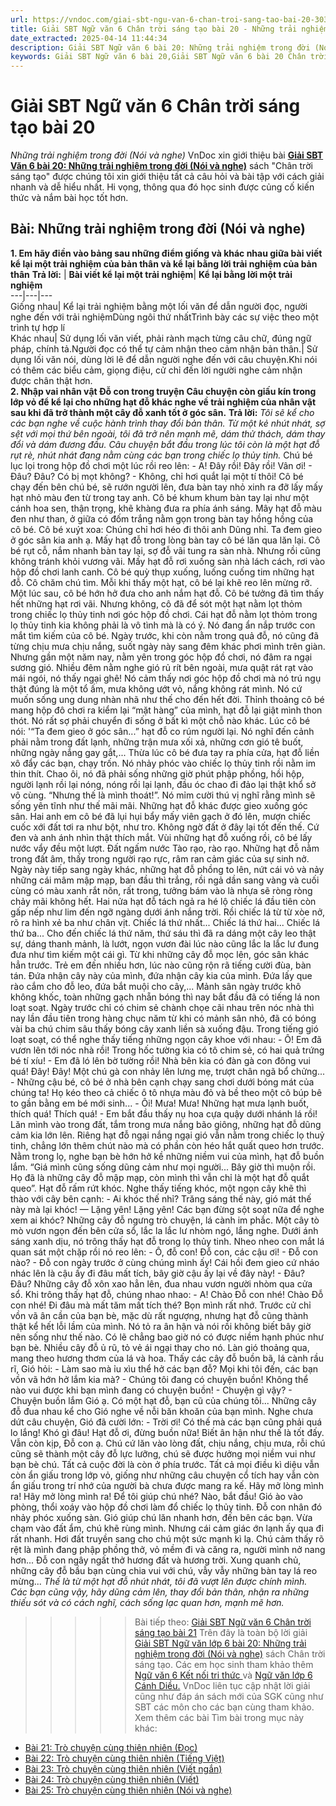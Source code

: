 ```yaml
---
url: https://vndoc.com/giai-sbt-ngu-van-6-chan-troi-sang-tao-bai-20-303841
title: Giải SBT Ngữ văn 6 Chân trời sáng tạo bài 20 - Những trải nghiệm trong đời (Nói và nghe) - VnDoc.com
date_extracted: 2025-04-14 11:44:34
description: Giải SBT Ngữ văn 6 bài 20: Những trải nghiệm trong đời (Nói và nghe) sách Chân trời sáng tạo với cuộc sống có đáp án chi tiết cho các bạn cùng tham khảo.
keywords: Giải SBT Ngữ văn 6 bài 20,Giải SBT Ngữ văn 6 bài 20 Chân trời sáng tạo,Giải sách bài tập Ngữ văn CTST lớp 6,Ngữ văn lớp 6 Chân trời sáng tạo,giải bài tập ngữ văn lớp 6,bài Những trải nghiệm trong đời (Nói và nghe)
---
```


# Giải SBT Ngữ văn 6 Chân trời sáng tạo bài 20
 _Những trải nghiệm trong đời \(Nói và nghe\)_
VnDoc xin giới thiệu bài [**Giải SBT Văn 6 bài 20: Những trải nghiệm trong đời \(Nói và nghe\)**](<https://vndoc.com/giai-sbt-ngu-van-6-chan-troi-sang-tao-bai-20-303841>) sách "Chân trời sáng tạo" được chúng tôi xin giới thiệu tất cả câu hỏi và bài tập với cách giải nhanh và dễ hiểu nhất. Hi vọng, thông qua đó học sinh được củng cố kiến thức và nắm bài học tốt hơn.
## **Bài: Những trải nghiệm trong đời \(Nói và nghe\)**
**1\. Em hãy điền vào bảng sau những điểm giống và khác nhau giữa bài viết kể lại một trải nghiệm của bản thân và kể lại bằng lời trải nghiệm của bản thân**
**Trả lời:**
| **Bài viết kể lại một trải nghiệm**| **Kể lại bằng lời một trải nghiệm**  
---|---|---  
Giống nhau| Kể lại trải nghiệm bằng một lối văn để dẫn người đọc, người nghe đến với trải nghiệmDùng ngôi thứ nhấtTrình bày các sự việc theo một trình tự hợp lí  
Khác nhau| Sử dụng lối văn viết, phải rành mạch từng câu chữ, đúng ngữ pháp, chính tả.Người đọc có thể tự cảm nhận theo cảm nhận bản thân.| Sử dụng lối văn nói, dùng lời lẽ để dẫn người nghe đến với câu chuyện.Khi nói có thêm các biểu cảm, giọng điệu, cử chỉ đến lời người nghe cảm nhận được chân thật hơn.  
**2\. Nhập vai nhân vật Đỗ con trong truyện Câu chuyện còn giấu kín trong lớp vỏ để kể lại cho những hạt đỗ khác nghe về trải nghiệm của nhân vật sau khi đã trở thành một cây đỗ xanh tốt ở góc sân.**
**Trả lời:**
_Tôi sẽ kể cho các bạn nghe về cuộc hành trình thay đổi bản thân. Từ một kẻ nhút nhát, sợ sệt với mọi thứ bên ngoài, tôi đã trở nên mạnh mẽ, dám thử thách, dám thay đổi và dám đương đầu._
_Câu chuyện bắt đầu trong lúc tôi còn là một hạt đỗ rụt rè, nhút nhát đang nằm cùng các bạn trong chiếc lọ thủy tinh._
Chú bé lục lọi trong hộp đồ chơi một lúc rồi reo lên:
\- A\! Đây rồi\! Đây rồi\! Vân ơi\!
\- Đâu? Đâu? Có bị mọt không?
\- Không, chỉ hơi quắt lại một tí thôi\!
Cô bé chạy đến bên chú bé, sẽ rướn người lên, đưa bàn tay nhỏ xinh ra đỡ lấy mấy hạt nhỏ màu đen từ trong tay anh. Cô bé khum khum bàn tay lại như một cánh hoa sen, thận trọng, khẽ khàng đưa ra phía ánh sáng. Mây hạt đỗ màu đen như than, ở giữa có đốm trắng nằm gọn trong bàn tay hồng hồng của cô bé. Cô bé xuýt xoa:
Chúng chỉ hơi héo đi thôi anh Dũng nhỉ. Ta đem gieo ở góc sân kia anh ạ. Mấy hạt đỗ trong lòng bàn tay cô bé lăn qua lăn lại. Cô bé rụt cỗ, nắm nhanh bàn tay lại, sợ đỗ vãi tung ra sàn nhà. Nhưng rồi cũng không tránh khỏi vương vãi. Mấy hạt đỗ rơi xuống sàn nhà lách cách, rơi vào hộp đồ chơi lanh canh. Cô bé quỳ thụp xuống, luống cuống tim những hạt đỗ. Cô chăm chú tìm. Mỗi khi thấy một hạt, cô bé lại khẽ reo lên mừng rỡ. Một lúc sau, cô bé hớn hở đưa cho anh nắm hạt đỗ. Cô bé tưởng đã tìm thấy hết những hạt rơi vãi. Nhưng không, cô đã để sót một hạt nằm lọt thỏm trong chiếc lọ thủy tinh nơi góc hộp đồ chơi.
Cái hạt đỗ nằm lọt thỏm trong lọ thủy tinh kia không phải là vô tình mà là có ý. Nó đang ẩn nắp trước con mắt tìm kiếm của cô bé. Ngày trước, khi còn nằm trong quả đỗ, nó cũng đã từng chịu mưa chịu nắng, suốt ngày này sang đêm khác phơi mình trên giàn. Nhưng gần một năm nay, nằm yên trong góc hộp đồ chơi, nó đâm ra ngại sương gió. Nhiều đêm nằm nghe gió rủ rít bên ngoài, mưa quật rát rạt vào mái ngói, nó thấy ngại ghê\! Nó cảm thấy nơi góc hộp đồ chơi mà nó trú ngụ thật đúng là một tổ ấm, mưa không ướt vỏ, nắng không rát mình. Nó cứ muốn sống ung dung nhàn nhã như thế cho đến hết đời. Thỉnh thoảng cô bé mang hộp đô chơi ra kiểm lại “mặt hàng” của mình, hạt đỗ lại giật mình thon thót. Nó rất sợ phải chuyển đi sống ở bất kì một chỗ nào khác. Lúc cô bé nói: '“Ta đem gieo ở góc sân...” hạt đỗ co rúm người lại.
Nó nghĩ đến cảnh phải nằm trong đất lạnh, những trận mưa xối xả, những cơn gió tê buốt, những ngày nắng gay gắt,... Thừa lúc cô bé đưa tay ra phía cửa, hạt đỗ liền xô đẩy các bạn, chạy trốn. Nó nhảy phóc vào chiếc lọ thủy tinh rồi nằm im thin thít. Chao ôi, nó đã phải sống những giờ phút phập phồng, hồi hộp, người lạnh rồi lại nóng, nóng rồi lại lạnh, đầu óc chao đi đảo lại thật khổ sở vô cùng. “Nhưng thế là mình thoát\!”. Nó mỉm cười thú vị nghĩ rằng mình sẽ sống yên tĩnh như thế mãi mãi.
Những hạt đỗ khác được gieo xuống góc sân. Hai anh em cô bé đã lụi hụi bẩy mấy viên gạch ở đó lên, mượn chiếc cuốc xới đất tơi ra như bột, như tro. Không ngờ đất ở đây lại tốt đến thế. Cứ đen và anh ánh nhìn thật thích mắt. Vùi những hạt đỗ xuống rồi, cô bé lấy nước vẩy đều một lượt. Đất ngấm nước Tào rạo, rào rạo. Những hạt đỗ nằm trong đất âm, thấy trong người rạo rực, râm ran cảm giác của sự sinh nở. Ngày này tiếp sang ngày khác, những hạt đỗ phồng to lên, nứt cái vỏ và nảy những cái mâm mập mạp, ban đầu thì trắng, rồi ngả dần sang vàng và cuối cùng có màu xanh rắt nõn, rất trong, tưởng bám vào là nhựa sẽ ròng ròng chảy mãi không hết. Hai nửa hạt đỗ tách ngả ra hé lộ chiếc lá đầu tiên còn gấp nếp như lim đến ngỡ ngàng dưới ánh nắng trời. Rồi chiếc lá từ từ xòe nở, rõ ra hình xẻ ba như chân vịt. Chiếc lá thứ nhất... Chiếc lá thứ hai... Chiếc lá thứ ba... Cho đến chiếc lá thứ năm, thứ sáu thì đã ra dáng một cây leo thật sự, dáng thanh mảnh, là lướt, ngọn vươn đài lúc nào cũng lắc la lắc lư đung đưa như tìm kiếm một cái gì.
Từ khi những cây đỗ mọc lên, góc sân khác hẳn trước. Trẻ em đến nhiều hơn, lúc nào cũng rộn rã tiếng cười đùa, bàn tán. Đứa nhận cây này của mình, đứa nhận cây kia của mình. Đứa lấy que rào cắm cho đỗ leo, đứa bắt muội cho cây,... Mảnh sân ngày trước khô không khốc, toàn những gạch nhẵn bóng thì nay bắt đầu đã có tiếng lá non loạt soạt. Ngày trước chỉ có chim sẻ chành chọe cãi nhau trên nóc nhà thì nay lần đầu tiên trong hàng chục năm từ khi có mảnh sân nhỏ, đã có bóng vài ba chú chim sâu thấy bóng cây xanh liền sà xuống đậu. Trong tiếng gió loạt soạt, có thể nghe thấy tiếng những ngọn cây khoe với nhau:
\- Ô\! Em đã vươn lên tới nóc nhà rồi\! Trong hốc tường kia có tô chim sẻ, có hai quả trứng bé tí xíu\!
\- Em đã ló lên bờ tường rồi\! Nhà bên kia có đàn gà con đông vui quá\! Đây\! Đây\! Một chú gà con nhảy lên lưng mẹ, trượt chân ngã bổ chửng...
\- Những cậu bé, cô bé ở nhà bên cạnh chạy sang chơi dưới bóng mát của chúng ta\! Họ kéo theo cả chiếc ô tô nhựa màu đỏ và bề theo một cô búp bê to gần bằng em bé mới sinh...
\- Ôi\! Mưa\! Mưa\! Những hạt mưa lạnh buốt, thích quá\! Thích quá\!
\- Em bắt đầu thấy nụ hoa cựa quậy dưới nhánh lá rồi\!
Lăn mình vào trong đất, tắm trong mưa nắng bão giông, những hạt đỗ dũng cảm kia lớn lên. Riêng hạt đỗ ngại nắng ngại gió vẫn nằm trong chiếc lọ thuỷ tinh, chẳng lớn thêm chút nào mà có phần còn héo hắt quất queo hơn trước. Nằm trong lọ, nghe bạn bè hớn hở kề những niềm vui của mình, hạt đỗ buồn lắm. “Giá mình cũng sống dũng cảm như mọi người... Bây giờ thì muộn rồi. Họ đã là những cây đỗ mập mạp, còn mình thì vẫn chỉ là một hạt đỗ quắt queo”. Hạt đỗ rấm rứt khóc.
Nghe thấy tiếng khóc, một ngọn cây khẽ thì thào với cây bên cạnh:
\- Ai khóc thế nhỉ? Trăng sáng thế này, gió mát thế này mà lại khóc\!
— Lặng yên\! Lặng yên\! Các bạn đừng sột soạt nữa để nghe xem ai khóc? Những cây đỗ ngưng trò chuyện, lá cành im phắc. Một cây tò mò vươn ngọn đến bên cửa sổ, lắc la lắc lư nhòm ngó, lắng nghe. Dưới ánh sáng xanh dịu, nó trông thấy hạt đỗ trong lọ thủy tinh. Nheo nheo con mắt lá quan sát một chặp rồi nó reo lên:
\- Ô, đỗ con\! Đỗ con, các cậu ơi\!
\- Đỗ con nào?
\- Đỗ con ngày trước ở cùng chúng mình ấy\! Cái hồi đem gieo cứ nháo nhác lên là cậu ấy đi đâu mất tích, bây giờ cậu ấy lại về đây này\!
\- Đâu? Đâu?
Những cây đỗ xôn xao hẳn lên, đua nhau vươn người nhòm qua cửa sổ. Khi trông thấy hạt đỗ, chúng nhao nhao:
\- A\! Chào Đỗ con nhé\! Chào Đỗ con nhé\! Đi đâu mà mất tăm mất tích thé? Bọn mình rất nhớ.
Trước cử chỉ vồn vã ân cần của bạn bè, mặc dù rất ngượng, nhưng hạt đỗ cũng thành thật kể hết lỗi lầm của mình. Nó tỏ ra ân hận và nói rồi không biết bây giờ nên sống như thế nào. Có lẽ chẳng bao giờ nó có được niềm hạnh phúc như bạn bè. Nhiều cây đỗ ủ rũ, tỏ vẻ ái ngại thay cho nó.
Làn gió thoảng qua, mang theo hương thơm của lá và hoa. Thấy các cây đỗ buồn bã, lá cành rầu rĩ, Gió hỏi:
\- Làm sao mà ỉu xìu thể hở các bạn đỗ? Mọi khi tôi đến, các bạn vồn vã hớn hở lắm kia mà?
\- Chúng tôi đang có chuyện buồn\! Không thể nào vui được khi bạn mình đang có chuyện buồn\!
\- Chuyện gì vậy?
\- Chuyện buồn lắm Gió ạ. Có một hạt đỗ, bạn cũ của chúng tôi...
Những cây đỗ đua nhau kể cho Gió nghe về nỗi băn khoăn của bạn mình. Nghe chưa dứt câu chuyện, Gió đã cười lớn:
\- Trời ơi\! Có thế mà các bạn cũng phải quá lo lắng\! Khó gì đâu\! Hạt đỗ ơi, đừng buồn nữa\! Biết ân hận như thế là tốt đấy. Vẫn còn kịp, Đỗ con ạ. Chú cứ lăn vào lòng đất, chịu nắng, chịu mưa, rỗi chú cũng sẽ thành một cây đỗ lực lưỡng, chú sẽ được hưởng mọi niềm vui như bạn bè chú. Tất cả cuộc đời là còn ở phía trước. Tất cả mọi điều kì diệu vẫn còn ẩn giấu trong lớp vỏ, giống như những câu chuyện cổ tích hay vẫn còn ẩn giấu trong trí nhớ của người bà chưa được mang ra kế. Hãy mở lòng mình ra\! Hãy mở lòng mình ra\! Để tôi giúp chú nhé? Nào, bắt đầu\!
Gió ào vào phòng, thổi xoáy vào hộp đồ chơi làm đổ chiếc lọ thủy tinh. Đỗ con nhân đó nhảy phóc xuống sàn. Gió giúp chú lăn nhanh hơn, đến bên các bạn. Vừa chạm vào đất ẩm, chú khẽ rùng mình. Nhưng cái cảm giác ớn lạnh ấy qua đi rất nhanh. Hơi đất truyền sang cho chú một sức mạnh kì lạ. Chú cảm thấy rõ rệt là mình đang phập phồng thở, vỏ mềm đi và căng ra, người mình nở nang hơn...
Đỗ con ngây ngất thở hương đất và hương trời. Xung quanh chủ, những cây đỗ bầu bạn cùng chia vui với chú, vẫy vẫy những bàn tay lá reo mừng...
_Thế là từ một hạt đỗ nhút nhát, tôi đã vượt lên được chính mình. Các bạn cũng vậy, hãy dũng cảm lên, thay đổi bản thân, nhận ra những thiếu sót và có cách nghĩ, cách sống lạc quan hơn, mạnh mẽ hơn._
>>>>> Bài tiếp theo: [Giải SBT Ngữ văn 6 Chân trời sáng tạo bài 21](<https://vndoc.com/giai-sbt-ngu-van-6-chan-troi-sang-tao-bai-21-303846>)
Trên đây là toàn bộ lời giải [Giải SBT Ngữ văn lớp 6 bài 20: Những trải nghiệm trong đời \(Nói và nghe\)](<https://vndoc.com/giai-sbt-ngu-van-6-chan-troi-sang-tao-bai-20-303841>) sách Chân trời sáng tạo. Các em học sinh tham khảo thêm [Ngữ văn 6 Kết nối tri thức ](<https://vndoc.com/mon-ngu-van-lop6>)và [Ngữ văn lớp 6 Cánh Diều.](<https://vndoc.com/ngu-van-6-sach-canh-dieu>) VnDoc liên tục cập nhật lời giải cũng như đáp án sách mới của SGK cũng như SBT các môn cho các bạn cùng tham khảo.
Xem thêm các bài Tìm bài trong mục này khác:
  * [Bài 21: Trò chuyện cùng thiên nhiên \(Đọc\)](</giai-sbt-ngu-van-6-chan-troi-sang-tao-bai-21-303846>)
  * [Bài 22: Trò chuyện cùng thiên nhiên \(Tiếng Việt\)](</giai-sbt-ngu-van-6-chan-troi-sang-tao-bai-22-303848>)
  * [Bài 23: Trò chuyện cùng thiên nhiên \(Viết ngắn\)](</giai-sbt-ngu-van-6-chan-troi-sang-tao-bai-23-303854>)
  * [Bài 24: Trò chuyện cùng thiên nhiên \(Viết\)](</giai-sbt-ngu-van-6-chan-troi-sang-tao-bai-24-303859>)
  * [Bài 25: Trò chuyện cùng thiên nhiên \(Nói và nghe\)](</giai-sbt-ngu-van-6-chan-troi-sang-tao-bai-25-303862>)

